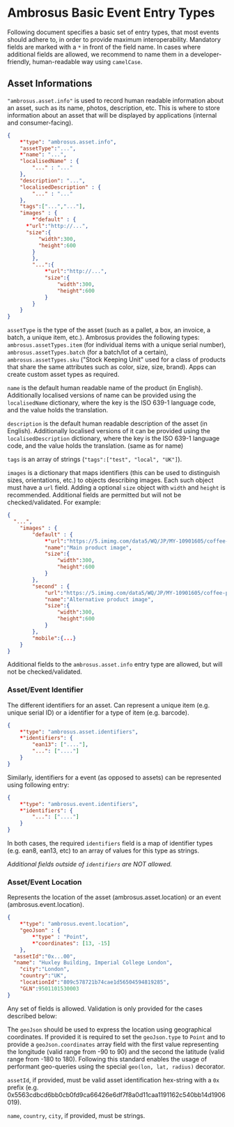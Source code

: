 # Ambrosus Basic Event Entry Types

Following document specifies a basic set of entry types, that most events should adhere to, in order to provide maximum interoperability. Mandatory fields are marked with a `*` in front of the field name. In cases where additional fields are allowed, we recommend to name them in a developer-friendly, human-readable way using `camelCase`.

## Asset Informations

`"ambrosus.asset.info"` is used to record human readable information about an asset, such as its name, photos, description, etc. This is where to store information about an asset that will be displayed by applications (internal and consumer-facing). 

```json
{
	*"type": "ambrosus.asset.info",
	"assetType":"...",
	*"name": "...",
	"localisedName" : {
		"..." : "..."
	},
	"description": "...",
	"localisedDescription" : {
		"..." : "..."
	},
	"tags":["...","..."],
	"images" : {
		*"default" : {
      *"url":"http://...",
      "size":{
          "width":300,
          "height":600
        }
		},
		"...":{
			*"url":"http://...",
			"size":{
				"width":300,
				"height":600
			}
		}
	}
}
```

`assetType` is the type of the asset (such as a pallet, a box, an invoice, a batch, a unique item, etc.). Ambrosus provides the following types: `ambrosus.assetTypes.item` (for individual items with a unique serial number), `ambrosus.assetTypes.batch` (for a batch/lot of a certain), `ambrosus.assetTypes.sku` ("Stock Keeping Unit" used for a class of products that share the same attributes such as color, size, size, brand). Apps can create custom asset types as required. 

`name` is the default human readable name of the product (in English). Additionally localised versions of name can be provided using the `localisedName` dictionary, where the key is the ISO 639-1 language code, and the value holds the translation. 

`description` is the default human readable description of the asset (in English). Additionally localised versions of it can be provided using the `localisedDescription` dictionary, where the key is the ISO 639-1 language code, and the value holds the translation. (same as for name)

`tags` is an array of strings (`"tags":["test", "local", "UK"]`).

`images` is a dictionary that maps identifiers (this can be used to distinguish sizes, orientations, etc.) to objects describing images. Each such object must have a `url` field. Adding a optional `size` object with `width` and `height` is recommended. Additional fields are permitted but will not be checked/validated. For example:

```json
{
  "...",
	"images" : {
		"default" : {
			*"url":"https://5.imimg.com/data5/WQ/JP/MY-10901605/coffee-packaging-bags-500x500.jpg",
			"name":"Main product image",
			"size":{
				"width":300,
				"height":600
			}
		},
		"second" : {
			"url":"https://5.imimg.com/data5/WQ/JP/MY-10901605/coffee-packaging-bags-500x500.jpg",
			"name":"Alternative product image",
			"size":{
				"width":300,
				"height":600
			}
		},
		"mobile":{...}		
	}
}
```

Additional fields to the `ambrosus.asset.info` entry type are allowed, but will not be checked/validated. 

### Asset/Event Identifier

The different identifiers for an asset. Can represent a unique item (e.g. unique serial ID) or a identifier for a type of item (e.g. barcode).

```json
{
	*"type": "ambrosus.asset.identifiers",
	*"identifiers": {
		"ean13": ["...."],
		"...": ["...."]
	}
}
```

Similarly, identifiers for a event (as opposed to assets) can be represented using following entry:

```json
{
	*"type": "ambrosus.event.identifiers",
	*"identifiers": {
		"...": ["...."]
	}
}
```

In both cases, the required `identifiers` field is a map of identifier types (e.g. ean8, ean13, etc) to an array of values for this type as strings. 

*Additional fields outside of `identifiers` are NOT allowed.*

### Asset/Event Location

Represents the location of the asset (ambrosus.asset.location) or an event (ambrosus.event.location). 

```json
{
	*"type": "ambrosus.event.location",
	"geoJson" : { 
		*"type" : "Point",
		*"coordinates": [13, -15]
	},
  "assetId":"0x...00",
  "name": "Huxley Building, Imperial College London",
	"city":"London",
	"country":"UK",	
	"locationId":"809c578721b74cae1d56504594819285",
	"GLN":9501101530003
}
```

Any set of fields is allowed. Validation is only provided for the cases described below:

The `geoJson` should be used to express the location using geographical coordinates. If provided it is required to set the `geoJson.type` to `Point` and to provide a `geoJson.coordinates` array field with the first value representing the longitude (valid range from -90 to 90) and the second the latitude (valid range from -180 to 180). Following this standard enables the usage of performant geo-queries using the special `geo(lon, lat, radius)` decorator. 

`assetId`, if provided, must be valid asset identification hex-string with a `0x` prefix (e.g. 0x5563cdbcd6bb0cb0fd9ca66426e6df7f8a0d11caa1191162c540bb14d1906019).

`name`, `country`, `city`, if provided, must be strings. 



